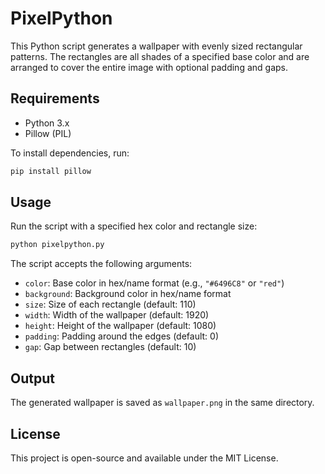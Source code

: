 
# PixelPython

This Python script generates a wallpaper with evenly sized rectangular patterns. The rectangles are all shades of a specified base color and are arranged to cover the entire image with optional padding and gaps.

## Requirements
- Python 3.x
- Pillow (PIL)

To install dependencies, run:
```sh
pip install pillow
```

## Usage
Run the script with a specified hex color and rectangle size:
```sh
python pixelpython.py
```

The script accepts the following arguments:
- `color`: Base color in hex/name format (e.g., `"#6496C8"` or `"red"`)
- `background`: Background color in hex/name format
- `size`: Size of each rectangle (default: 110)
- `width`: Width of the wallpaper (default: 1920)
- `height`: Height of the wallpaper (default: 1080)
- `padding`: Padding around the edges (default: 0)
- `gap`: Gap between rectangles (default: 10)

## Output
The generated wallpaper is saved as `wallpaper.png` in the same directory.

## License
This project is open-source and available under the MIT License.

